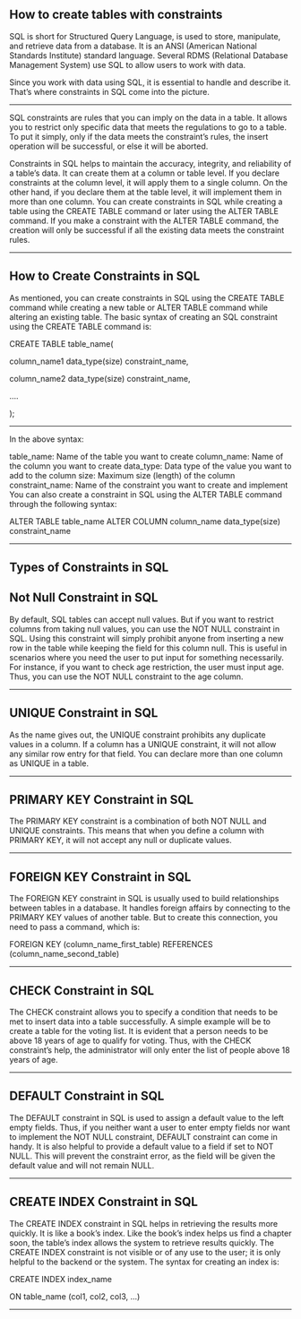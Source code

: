 How to create tables with constraints
---------------------------------------------------------------

SQL is short for Structured Query Language, is used to store, manipulate, and retrieve data from a database. It is an ANSI (American National Standards Institute) standard language. Several RDMS (Relational Database Management System) use SQL to allow users to work with data. 

Since you work with data using SQL, it is essential to handle and describe it. That’s where constraints in SQL come into the picture.

-------------------------------------------------------

SQL constraints are rules that you can imply on the data in a table. It allows you to restrict only specific data that meets the regulations to go to a table. To put it simply, only if the data meets the constraint’s rules, the insert operation will be successful, or else it will be aborted.

Constraints in SQL helps to maintain the accuracy, integrity, and reliability of a table’s data. It can create them at a column or table level. If you declare constraints at the column level, it will apply them to a single column. On the other hand, if you declare them at the table level, it will implement them in more than one column. You can create constraints in SQL while creating a table using the CREATE TABLE command or later using the ALTER TABLE command. If you make a constraint with the ALTER TABLE command, the creation will only be successful if all the existing data meets the constraint rules.


-------------------------------------------------------------------------------------

How to Create Constraints in SQL
-------------------------------------------------------

As mentioned, you can create constraints in SQL using the CREATE TABLE command while creating a new table or ALTER TABLE command while altering an existing table. The basic syntax of creating an SQL constraint using the CREATE TABLE command is:

CREATE TABLE table_name(

column_name1 data_type(size) constraint_name,

column_name2 data_type(size) constraint_name,

….

);

-------------------------------------------------------
In the above syntax:

table_name: Name of the table you want to create
column_name: Name of the column you want to create
data_type: Data type of the value you want to add to the column
size: Maximum size (length) of the column
constraint_name: Name of the constraint you want to create and implement
You can also create a constraint in SQL using the ALTER TABLE command through the following syntax:

ALTER TABLE table_name ALTER COLUMN column_name data_type(size) constraint_name

--------------------------------------------------


Types of Constraints in SQL
-----------------------------------------

Not Null Constraint in SQL
--------------------------------------

By default, SQL tables can accept null values. But if you want to restrict columns from taking null values, you can use the NOT NULL constraint in SQL. Using this constraint will simply prohibit anyone from inserting a new row in the table while keeping the field for this column null. This is useful in scenarios where you need the user to put input for something necessarily. For instance, if you want to check age restriction, the user must input age. Thus, you can use the NOT NULL constraint to the age column.

---------------------------------------------

UNIQUE Constraint in SQL
---------------------------------------

As the name gives out, the UNIQUE constraint prohibits any duplicate values in a column. If a column has a UNIQUE constraint, it will not allow any similar row entry for that field. You can declare more than one column as UNIQUE in a table. 

----------------------------------

PRIMARY KEY Constraint in SQL
---------------------------------

The PRIMARY KEY constraint is a combination of both NOT NULL and UNIQUE constraints. This means that when you define a column with PRIMARY KEY, it will not accept any null or duplicate values.

-------------------------------

FOREIGN KEY Constraint in SQL
-----------------------------------------------

The FOREIGN KEY constraint in SQL is usually used to build relationships between tables in a database. It handles foreign affairs by connecting to the PRIMARY KEY values of another table. But to create this connection, you need to pass a command, which is:

FOREIGN KEY (column_name_first_table) REFERENCES (column_name_second_table)

------------------------------------------------------

CHECK Constraint in SQL
-------------------------------

The CHECK constraint allows you to specify a condition that needs to be met to insert data into a table successfully. A simple example will be to create a table for the voting list. It is evident that a person needs to be above 18 years of age to qualify for voting. Thus, with the CHECK constraint’s help, the administrator will only enter the list of people above 18 years of age.

--------------------

DEFAULT Constraint in SQL
---------------------------------

The DEFAULT constraint in SQL is used to assign a default value to the left empty fields. Thus, if you neither want a user to enter empty fields nor want to implement the NOT NULL constraint, DEFAULT constraint can come in handy. It is also helpful to provide a default value to a field if set to NOT NULL. This will prevent the constraint error, as the field will be given the default value and will not remain NULL.

---------------------------------------------

CREATE INDEX Constraint in SQL
------------------------------------------

The CREATE INDEX constraint in SQL helps in retrieving the results more quickly. It is like a book’s index. Like the book’s index helps us find a chapter soon, the table’s index allows the system to retrieve results quickly. The CREATE INDEX constraint is not visible or of any use to the user; it is only helpful to the backend or the system. The syntax for creating an index is:

CREATE INDEX index_name

ON table_name (col1, col2, col3, ...)

--------------------------------------------

